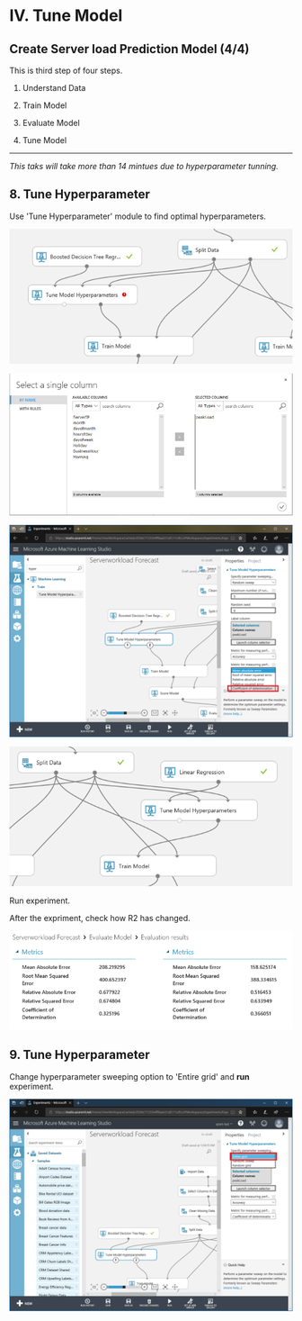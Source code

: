 # IV. Tune Model 

## Create Server load Prediction Model (4/4)

This is third step of four steps.

1. Understand Data

1. Train Model

1. Evaluate Model

1. Tune Model

***

*This taks will take more than 14 mintues due to hyperparameter tunning.*

## 8. Tune Hyperparameter 

Use 'Tune Hyperparameter' module to find optimal hyperparameters.

![import data](../images/49.png)

![import data](../images/50.png)

![import data](../images/51.png)

![import data](../images/52.png)

Run experiment.

After the expriment, check how R2 has changed.

![import data](../images/53.png)

## 9. Tune Hyperparameter 

Change hyperparameter sweeping option to 'Entire grid' and __run__ experiment.


![import data](../images/54.png)






